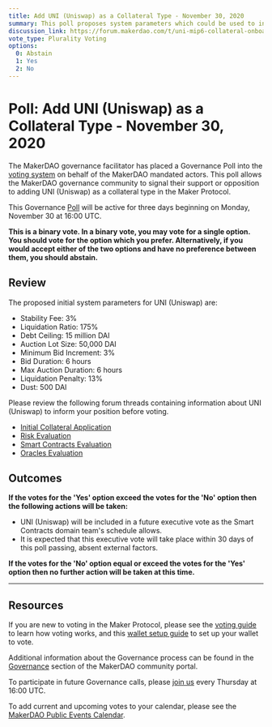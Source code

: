 ```yaml
---
title: Add UNI (Uniswap) as a Collateral Type - November 30, 2020
summary: This poll proposes system parameters which could be used to initialize UNI (Uniswap) as a new collateral type.
discussion_link: https://forum.makerdao.com/t/uni-mip6-collateral-onboarding-application/4433
vote_type: Plurality Voting
options:
  0: Abstain
  1: Yes
  2: No
---
```


# Poll: Add UNI (Uniswap) as a Collateral Type - November 30, 2020

The MakerDAO governance facilitator has placed a Governance Poll into the [voting system](https://vote.makerdao.com/polling) on behalf of the MakerDAO mandated actors. This poll allows the MakerDAO governance community to signal their support or opposition to adding UNI (Uniswap) as a collateral type in the Maker Protocol.

This Governance [Poll](https://community-development.makerdao.com/en/learn/governance/on-chain-gov) will be active for three days beginning on Monday, November 30 at 16:00 UTC.

**This is a binary vote. In a binary vote, you may vote for a single option. You should vote for the option which you prefer. Alternatively, if you would accept either of the two options and have no preference between them, you should abstain.**

## Review

The proposed initial system parameters for UNI (Uniswap) are:

- Stability Fee: 3%
- Liquidation Ratio: 175%
- Debt Ceiling: 15 million DAI
- Auction Lot Size: 50,000 DAI
- Minimum Bid Increment: 3%
- Bid Duration: 6 hours
- Max Auction Duration: 6 hours
- Liquidation Penalty: 13%
- Dust: 500 DAI

Please review the following forum threads containing information about UNI (Uniswap) to inform your position before voting.

- [Initial Collateral Application](https://forum.makerdao.com/t/uni-mip6-collateral-onboarding-application/4433)
- [Risk Evaluation](https://forum.makerdao.com/t/uni-collateral-onboarding-risk-evaluation/5348)
- [Smart Contracts Evaluation](https://forum.makerdao.com/t/uni-erc20-token-smart-contract-domain-community-assessment/5347)
- [Oracles Evaluation](https://forum.makerdao.com/t/uni-collateral-onboarding-oracle-assessment-mip10c3-sp15/5375)

## Outcomes

**If the votes for the 'Yes' option exceed the votes for the 'No' option then the following actions will be taken:**

- UNI (Uniswap) will be included in a future executive vote as the Smart Contracts domain team's schedule allows.
- It is expected that this executive vote will take place within 30 days of this poll passing, absent external factors.

**If the votes for the 'No' option equal or exceed the votes for the 'Yes' option then no further action will be taken at this time.**

---

## Resources

If you are new to voting in the Maker Protocol, please see the [voting guide](https://community-development.makerdao.com/en/learn/governance/how-voting-works/) to learn how voting works, and this [wallet setup guide](https://community-development.makerdao.com/en/learn/governance/voting-setup/) to set up your wallet to vote.

Additional information about the Governance process can be found in the [Governance](https://community-development.makerdao.com/en/learn/governance) section of the MakerDAO community portal.

To participate in future Governance calls, please [join us](https://github.com/makerdao/community/tree/master/governance/governance-and-risk-meetings) every Thursday at 16:00 UTC.

To add current and upcoming votes to your calendar, please see the [MakerDAO Public Events Calendar](https://calendar.google.com/calendar/embed?src=makerdao.com_3efhm2ghipksegl009ktniomdk%40group.calendar.google.com&ctz=UTC&mode=week&showCalendars=0&showPrint=0).
